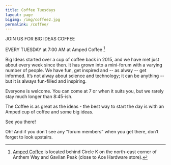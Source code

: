 ```yaml
---
title: Coffee Tuesdays
layout: page
bigimg: /img/coffee2.jpg
permalink: /coffee/
---
```


JOIN US FOR
BIG IDEAS COFFEE 

EVERY TUESDAY at 7:00 AM 
at Amped Coffee [^1]


Big Ideas started over a cup of coffee back in 2015, and we have met just about every week since then. It has grown into a mini-forum with a varying number of people. We have fun, get inspired and -- as alway -- get informed. It’s not alway about science and technology; it can be anything -- but it is always fun-filled and inspiring.

Everyone is welcome. You can come at 7 or when it suits you, but we rarely stay much longer than 8:45-ish.

The Coffee is as great as the ideas - the best way to start the day is with an Amped cup of coffee and some big ideas.

See you there!

Oh! And if you don’t see any “forum members” when you get there, don’t forget to look upstairs.


[^1]: [Amped Coffee](http://ampedcoffeeco.com) is  located behind Circle K on the north-east corner of Anthem Way and Gavilan Peak (close to Ace Hardware store).

